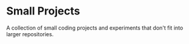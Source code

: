 # Small Projects

A collection of small coding projects and experiments that don't fit into larger repositories.
